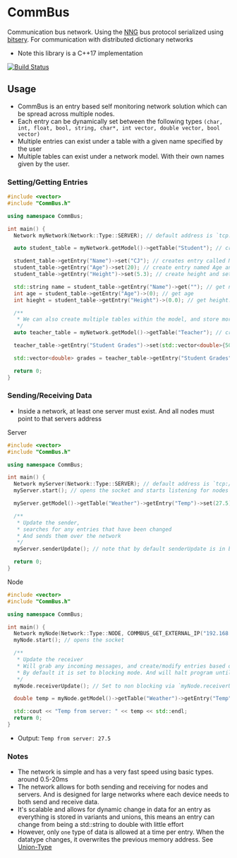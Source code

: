 # CommBus
Communication bus network. Using the [NNG](https://github.com/nanomsg/nng) bus protocol serialized using [bitsery](https://github.com/fraillt/bitsery). For communication with distributed dictionary networks

- Note this library is a C++17 implementation

[![Build Status](https://dev.azure.com/ConnorBuchel0890/A-Loose-Screw/_apis/build/status/A-Loose-Screw.CommBus?branchName=master)](https://dev.azure.com/ConnorBuchel0890/A-Loose-Screw/_build/latest?definitionId=23&branchName=master)

## Usage
- CommBus is an entry based self monitoring network solution which can be spread across multiple nodes.
- Each entry can be dynamically set between the following types `(char, int, float, bool, string, char*, int vector, double vector, bool vector)`
- Multiple entries can exist under a table with a given name specified by the user
- Multiple tables can exist under a network model. With their own names given by the user.

### Setting/Getting Entries
```cpp
#include <vector>
#include "CommBus.h"

using namespace CommBus;

int main() {
  Network myNetwork(Network::Type::SERVER); // default address is `tcp://0.0.0.0:1905`

  auto student_table = myNetwork.getModel()->getTable("Student"); // creates table named Student, if one does not already exists

  student_table->getEntry("Name")->set("CJ"); // creates entry called Name if it doesn't already exist and sets it to a const char* with the value CJ
  student_table->getEntry("Age")->set(20); // create entry named Age and set it to an integer holding 20
  student_table->getEntry("Height")->set(5.3); // create height and set to a double

  std::string name = student_table->getEntry("Name")->get(""); // get name, and provide the default value if not found (also used to determine datatype)
  int age = student_table->getEntry("Age")->(0); // get age
  int hieght = student_table->getEntry("Height")->(0.0); // get height. Note that it needs 0.0 not just for default but also to determine double value

  /**
   * We can also create multiple tables within the model, and store more than just primitives
   */
  auto teacher_table = myNetwork.getModel()->getTable("Teacher"); // create new table

  teacher_table->getEntry("Student Grades")->set(std::vector<double>{50.3, 84.8, 17.002}); // set vector

  std::vector<double> grades = teacher_table->getEntry("Student Grades")->get(std::vector<double>{});

  return 0;
}
```

### Sending/Receiving Data
- Inside a network, at least one server must exist. And all nodes must point to that servers address

Server
```cpp
#include <vector>
#include "CommBus.h"

using namespace CommBus;

int main() {
  Network myServer(Network::Type::SERVER); // default address is `tcp://0.0.0.0:1905`
  myServer.start(); // opens the socket and starts listening for nodes

  myServer.getModel()->getTable("Weather")->getEntry("Temp")->set(27.5); // set data in the table

  /**
   * Update the sender,
   * searches for any entries that have been changed
   * And sends them over the network
   */
  myServer.senderUpdate(); // note that by default senderUpdate is in blocking mode. set to non blocking using `myServer.senderUpdate(true)`

  return 0;
}
```

Node
```cpp
#include <vector>
#include "CommBus.h"

using namespace CommBus;

int main() {
  Network myNode(Network::Type::NODE, COMMBUS_GET_EXTERNAL_IP("192.168.178.127")); // you can also directly set the address to `tcp://192.168.178.127:1905` 
  myNode.start(); // opens the socket

  /**
   * Update the receiver
   * Will grab any incoming messages, and create/modify entries based on received data
   * By default it is set to blocking mode. And will halt program until data is received
   */
  myNode.receiverUpdate(); // Set to non blocking via `myNode.receiverUpdate(true);`

  double temp = myNode.getModel()->getTable("Weather")->getEntry("Temp")->get(0.0); // get data in the table

  std::cout << "Temp from server: " << temp << std::endl;
  return 0;
}
```

- Output: `Temp from server: 27.5`

### Notes
- The network is simple and has a very fast speed using basic types. around 0.5-20ms
- The network allows for both sending and receiving for nodes and servers. And is designed for large networks where each device needs to both send and receive data.
- It's scalable and allows for dynamic change in data for an entry as everything is stored in variants and unions, this means an entry can change from being a std::string to double with little effort
- However, only `one` type of data is allowed at a time per entry. When the datatype changes, it overwrites the previous memory address. See [Union-Type](https://en.cppreference.com/w/cpp/language/union)
